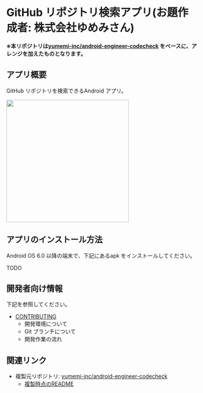 # GitHub リポジトリ検索アプリ(お題作成者: 株式会社ゆめみさん)
**※本リポジトリは[yumemi-inc/android-engineer-codecheck] をベースに、アレンジを加えたものとなります。**



## アプリ概要
GitHub リポジトリを検索できるAndroid アプリ。

<img src="docs/app.gif" width="320" />



## アプリのインストール方法
Android OS 6.0 以降の端末で、下記にあるapk をインストールしてください。

TODO



## 開発者向け情報
下記を参照してください。

* [CONTRIBUTING](./CONTRIBUTING.md)
    * 開発環境について
    * Git ブランチについて
    * 開発作業の流れ



## 関連リンク
* 複製元リポジトリ: [yumemi-inc/android-engineer-codecheck]
    * [複製時点のREADME](./docs/README.original.md)



[yumemi-inc/android-engineer-codecheck]: https://github.com/yumemi-inc/android-engineer-codecheck/tree/06e32c7fe9879ad35d4b8e02688169fc805f30f0
